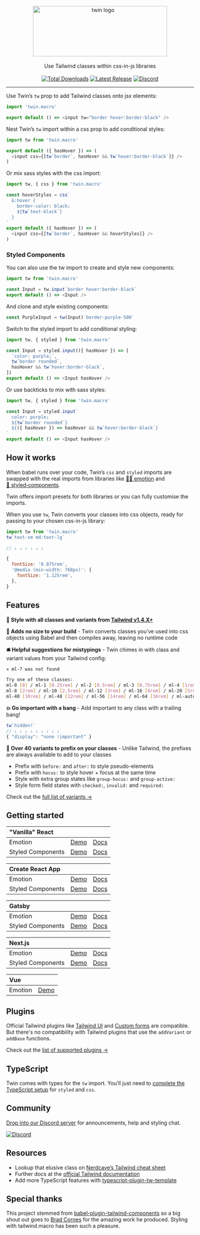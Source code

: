 <p align="center">
  <img src="https://i.imgur.com/iWBWhY0.png" alt="twin logo" width="360" height="135"><br>
    <br>Use Tailwind classes within css-in-js libraries<br><br>
    <a href="https://www.npmjs.com/package/twin.macro"><img src="https://img.shields.io/npm/dt/twin.macro.svg" alt="Total Downloads"></a>
    <a href="https://www.npmjs.com/package/twin.macro"><img src="https://img.shields.io/npm/v/twin.macro.svg" alt="Latest Release"></a>
    <a href="https://discord.gg/Xj6x9z7"><img src="https://img.shields.io/discord/705884695400939552?label=discord&logo=discord" alt="Discord"></a>
</p>

---

Use Twin’s `tw` prop to add Tailwind classes onto jsx elements:

```js
import 'twin.macro'

export default () => <input tw="border hover:border-black" />
```

Nest Twin’s `tw` import within a css prop to add conditional styles:

```js
import tw from 'twin.macro'

export default ({ hasHover }) => (
  <input css={[tw`border`, hasHover && tw`hover:border-black`]} />
)
```

Or mix sass styles with the css import:

```js
import tw, { css } from 'twin.macro'

const hoverStyles = css`
  &:hover {
    border-color: black;
    ${tw`text-black`}
  }
`
export default ({ hasHover }) => (
  <input css={[tw`border`, hasHover && hoverStyles]} />
)
```

### Styled Components

You can also use the tw import to create and style new components:

```js
import tw from 'twin.macro'

const Input = tw.input`border hover:border-black`
export default () => <Input />
```

And clone and style existing components:

```js
const PurpleInput = tw(Input)`border-purple-500`
```

Switch to the styled import to add conditional styling:

```js
import tw, { styled } from 'twin.macro'

const Input = styled.input(({ hasHover }) => [
  `color: purple;`,
  tw`border rounded`,
  hasHover && tw`hover:border-black`,
])
export default () => <Input hasHover />
```

Or use backticks to mix with sass styles:

```js
import tw, { styled } from 'twin.macro'

const Input = styled.input`
  color: purple;
  ${tw`border rounded`}
  ${({ hasHover }) => hasHover && tw`hover:border-black`}
`
export default () => <Input hasHover />
```

## How it works

When babel runs over your code, Twin’s `css` and `styled` imports are swapped with the real imports from libraries like [👩‍🎤&nbsp;emotion](https://emotion.sh/docs/introduction) and [💅&nbsp;styled&#8209;components](https://styled-components.com/).

Twin offers import presets for both libraries or you can fully customise the imports.

When you use `tw`, Twin converts your classes into css objects, ready for passing to your chosen css-in-js library:

```js
import tw from 'twin.macro'
tw`text-sm md:text-lg`

// ↓ ↓ ↓ ↓ ↓ ↓

{
  fontSize: '0.875rem',
  '@media (min-width: 768px)': {
    fontSize: '1.125rem',
  },
}
```

## Features

**🎨 Style with all classes and variants from [Tailwind v1.4.X+](https://github.com/tailwindcss/tailwindcss/releases)**

**🐹 Adds no size to your build** - Twin converts classes you’ve used into css objects using Babel and then compiles away, leaving no runtime code

**🛎 Helpful suggestions for mistypings** - Twin chimes in with class and variant values from your Tailwind config:

```bash
✕ ml-7 was not found

Try one of these classes:
ml-0 [0] / ml-1 [0.25rem] / ml-2 [0.5rem] / ml-3 [0.75rem] / ml-4 [1rem] / ml-5 [1.25rem] / ml-6 [1.5rem]
ml-8 [2rem] / ml-10 [2.5rem] / ml-12 [3rem] / ml-16 [4rem] / ml-20 [5rem] / ml-24 [6rem] / ml-32 [8rem]
ml-40 [10rem] / ml-48 [12rem] / ml-56 [14rem] / ml-64 [16rem] / ml-auto [auto] / ml-px [1px]
```

**💥 Go important with a bang** - Add important to any class with a trailing bang!

```js
tw`hidden!`
// ↓ ↓ ↓ ↓ ↓ ↓ ↓ ↓ ↓
{ "display": "none !important" }
```

**🚥 Over 40 variants to prefix on your classes** - Unlike Tailwind, the prefixes are always available to add to your classes

- Prefix with `before:` and `after:` to style pseudo-elements
- Prefix with `hocus:` to style hover + focus at the same time
- Style with extra group states like `group-hocus:` and `group-active:`
- Style form field states with `checked:`, `invalid:` and `required:`

Check out the [full list of variants →](https://github.com/ben-rogerson/twin.macro/blob/master/src/config/variantConfig.js)

## Getting started

| "Vanilla" React   |                                                                                                            |                                         |
| :---------------- | ---------------------------------------------------------------------------------------------------------- | --------------------------------------- |
| Emotion           | [Demo](https://codesandbox.io/embed/react-tailwind-emotion-starter-3d1dl?module=%2Fsrc%2FApp.js)           | [Docs](docs/emotion/react.md)           |
| Styled Components | [Demo](https://codesandbox.io/embed/react-tailwind-styled-components-starter-f87y7?module=%2Fsrc%2FApp.js) | [Docs](docs/styled-components/react.md) |

| Create React App  |                                                                                                               |                                                    |
| :---------------- | ------------------------------------------------------------------------------------------------------------- | -------------------------------------------------- |
| Emotion           | [Demo](https://codesandbox.io/embed/cra-tailwind-emotion-starter-bi1kx?module=%2Fsrc%2FApp.js)                | [Docs](docs/emotion/create-react-app.md)           |
| Styled Components | [Demo](https://codesandbox.io/embed/cra-styled-components-tailwind-twin-starter-m8cyz?module=%2Fsrc%2FApp.js) | [Docs](docs/styled-components/create-react-app.md) |

| Gatsby            |                                                                                                                       |                                          |
| :---------------- | --------------------------------------------------------------------------------------------------------------------- | ---------------------------------------- |
| Emotion           | [Demo](https://codesandbox.io/embed/gatsby-tailwind-emotion-starter-z3hun?module=%2Fsrc%2Fpages%2Findex.js)           | [Docs](docs/emotion/gatsby.md)           |
| Styled Components | [Demo](https://codesandbox.io/embed/gatsby-tailwind-styled-components-starter-trrlp?module=%2Fsrc%2Fpages%2Findex.js) | [Docs](docs/styled-components/gatsby.md) |

| Next.js           |                                                                                                               |                                        |
| :---------------- | ------------------------------------------------------------------------------------------------------------- | -------------------------------------- |
| Emotion           | [Demo](https://codesandbox.io/embed/next-tailwind-emotion-starter-8h2b2?module=%2Fpages%2Findex.js)           | [Docs](docs/emotion/next.md)           |
| Styled Components | [Demo](https://codesandbox.io/embed/next-tailwind-styled-components-starter-m1f6d?module=%2Fpages%2Findex.js) | [Docs](docs/styled-components/next.md) |

| Vue     |                                                                                                      |
| :------ | ---------------------------------------------------------------------------------------------------- |
| Emotion | [Demo](https://codesandbox.io/embed/vue-emotion-tailwind-twin-starter-2yd61?module=%2Fsrc%2FApp.vue) |

## Plugins

Official Tailwind plugins like [Tailwind UI](https://tailwindui.com/components) and [Custom forms](https://github.com/tailwindcss/custom-forms) are compatible.
But there's no compatibility with Tailwind plugins that use the `addVariant` or `addBase` functions.

Check out the [list of supported plugins →](https://twin-docs.netlify.app/plugin-support)

## TypeScript

Twin comes with types for the `tw` import.
You’ll just need to [complete the TypeScript setup](docs/typescript.md) for `styled` and `css`.

## Community

[Drop into our Discord server](https://discord.gg/Xj6x9z7) for announcements, help and styling chat.

<a href="https://discord.gg/Xj6x9z7"><img src="https://img.shields.io/discord/705884695400939552?label=discord&logo=discord" alt="Discord"></a>

## Resources

- Lookup that elusive class on [Nerdcave’s Tailwind cheat sheet](https://nerdcave.com/tailwind-cheat-sheet)
- Further docs at the [official Tailwind documentation](https://tailwindcss.com/docs/installation)
- Add more TypeScript features with [typescript-plugin-tw-template](https://github.com/kingdaro/typescript-plugin-tw-template)

## Special thanks

This project stemmed from [babel-plugin-tailwind-components](https://github.com/bradlc/babel-plugin-tailwind-components) so a big shout out goes to [Brad Cornes](https://github.com/bradlc) for the amazing work he produced. Styling with tailwind.macro has been such a pleasure.
